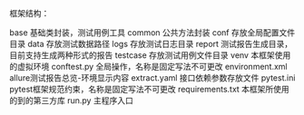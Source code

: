 框架结构：

base 基础类封装，测试用例工具
common 公共方法封装
conf 存放全局配置文件目录
data 存放测试数据路径
logs 存放测试日志目录
report 测试报告生成目录，目前支持生成两种形式的报告
testcase 存放测试用例文件目录
venv 本框架使用的虚拟环境
conftest.py 全局操作，名称是固定写法不可更改
environment.xml allure测试报告总览-环境显示内容
extract.yaml 接口依赖参数存放文件
pytest.ini pytest框架规范约束，名称是固定写法不可更改
requirements.txt 本框架所使用的到的第三方库
run.py 主程序入口
